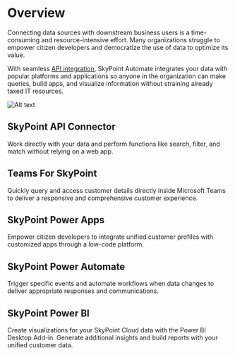 # Overview

Connecting data sources with downstream business users is a time-consuming and resource-intensive effort. Many organizations struggle to empower citizen developers and democratize the use of data to optimize its value.

With seamless [API integration](https://skypointprodapim.developer.azure-api.net/), SkyPoint Automate integrates your data with popular platforms and applications so anyone in the organization can make queries, build apps, and visualize information without straining already taxed IT resources.

![Alt text](https://github.com/skypointcloud/platform/blob/master/docs/doc_snippets/automate.png?raw=true)

## SkyPoint API Connector
Work directly with your data and perform functions like search, filter, and match without relying on a web app.

## Teams For SkyPoint
Quickly query and access customer details directly inside Microsoft Teams to deliver a responsive and comprehensive customer experience.

## SkyPoint Power Apps
Empower citizen developers to integrate unified customer profiles with customized apps through a low-code platform.

## SkyPoint Power Automate
Trigger specific events and automate workflows when data changes to deliver appropriate responses and communications.

## SkyPoint Power BI
Create visualizations for your SkyPoint Cloud data with the Power BI Desktop Add-in. Generate additional insights and build reports with your unified customer data.
